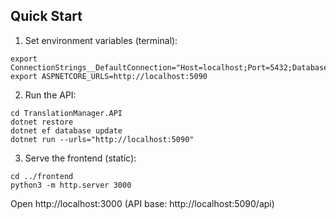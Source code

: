 ## Quick Start

1) Set environment variables (terminal):
```
export ConnectionStrings__DefaultConnection="Host=localhost;Port=5432;Database=translation_manager;Username=postgres;Password=postgres;"
export ASPNETCORE_URLS=http://localhost:5090
```

2) Run the API:
```
cd TranslationManager.API
dotnet restore
dotnet ef database update
dotnet run --urls="http://localhost:5090"
```

3) Serve the frontend (static):
```
cd ../frontend
python3 -m http.server 3000
```
Open http://localhost:3000 (API base: http://localhost:5090/api)


